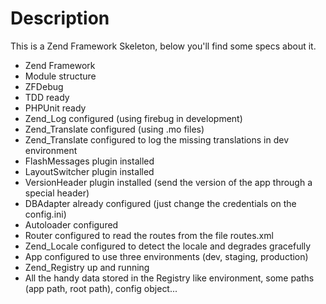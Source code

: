 Description
===========

This is a Zend Framework Skeleton, below you'll find some specs about it.

* Zend Framework
* Module structure
* ZFDebug
* TDD ready
* PHPUnit ready
* Zend_Log configured (using firebug in development)
* Zend_Translate configured (using .mo files)
* Zend_Translate configured to log the missing translations in dev environment
* FlashMessages plugin installed
* LayoutSwitcher plugin installed
* VersionHeader plugin installed (send the version of the app through a special header)
* DBAdapter already configured (just change the credentials on the config.ini)
* Autoloader configured
* Router configured to read the routes from the file routes.xml
* Zend_Locale configured to detect the locale and degrades gracefully
* App configured to use three environments (dev, staging, production)
* Zend_Registry up and running
* All the handy data stored in the Registry like environment, some paths (app path, root path), config object...